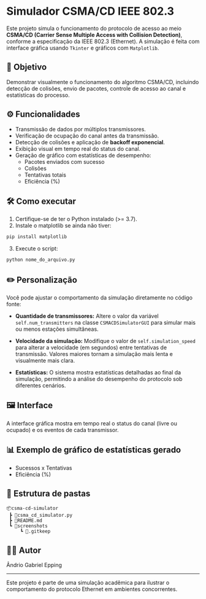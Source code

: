 # Simulador CSMA/CD IEEE 802.3

Este projeto simula o funcionamento do protocolo de acesso ao meio **CSMA/CD (Carrier Sense Multiple Access with Collision Detection)**, conforme a especificação da IEEE 802.3 (Ethernet). 
A simulação é feita com interface gráfica usando `Tkinter` e gráficos com `Matplotlib`.

## 🎯 Objetivo
Demonstrar visualmente o funcionamento do algoritmo CSMA/CD, incluindo detecção de colisões, envio de pacotes, controle de acesso ao canal e estatísticas do processo.

## ⚙️ Funcionalidades
- Transmissão de dados por múltiplos transmissores.
- Verificação de ocupação do canal antes da transmissão.
- Detecção de colisões e aplicação de **backoff exponencial**.
- Exibição visual em tempo real do status do canal.
- Geração de gráfico com estatísticas de desempenho:
  - Pacotes enviados com sucesso
  - Colisões
  - Tentativas totais
  - Eficiência (%)

## 🛠️ Como executar

1. Certifique-se de ter o Python instalado (>= 3.7).
2. Instale o matplotlib se ainda não tiver:
```bash
pip install matplotlib
```
3. Execute o script:
```bash
python nome_do_arquivo.py
```

## ✏️ Personalização
Você pode ajustar o comportamento da simulação diretamente no código fonte:

- **Quantidade de transmissores:**
  Altere o valor da variável `self.num_transmitters` na classe `CSMACDSimulatorGUI` para simular mais ou menos estações simultâneas.

- **Velocidade da simulação:**
  Modifique o valor de `self.simulation_speed` para alterar a velocidade (em segundos) entre tentativas de transmissão. Valores maiores tornam a simulação mais lenta e visualmente mais clara.

- **Estatísticas:**
  O sistema mostra estatísticas detalhadas ao final da simulação, permitindo a análise do desempenho do protocolo sob diferentes cenários.

## 🖼️ Interface
A interface gráfica mostra em tempo real o status do canal (livre ou ocupado) e os eventos de cada transmissor. 

## 📊 Exemplo de gráfico de estatísticas gerado
- Sucessos x Tentativas
- Eficiência (%)

## 📁 Estrutura de pastas
```
📦csma-cd-simulator
 ┣ 📜csma_cd_simulator.py
 ┣ 📜README.md
 ┗ 📂screenshots
     ┗ 📜.gitkeep
```

## 👨‍💻 Autor
Ândrio Gabriel Epping

---
Este projeto é parte de uma simulação acadêmica para ilustrar o comportamento do protocolo Ethernet em ambientes concorrentes.
